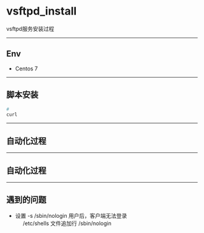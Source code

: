 # vsftpd_install
vsftpd服务安装过程

----
## Env
- Centos 7

----
## 脚本安装
```sh
# 
curl 
```
----
## 自动化过程

----
## 自动化过程

----
## 遇到的问题
- 设置 -s /sbin/nologin 用户后，客户端无法登录  
&nbsp;&nbsp;&nbsp;&nbsp; /etc/shells 文件追加行 /sbin/nologin
